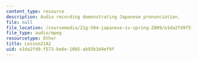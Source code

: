 ```yaml
---
content_type: resource
description: Audio recording demonstrating Japanese pronunciation.
file: null
file_location: /coursemedia/21g-504-japanese-iv-spring-2009/e1da2fd9f573be6e10b5ab93b3d4ef9f_Lesson21A2.mp3
file_type: audio/mpeg
resourcetype: Other
title: Lesson21A2
uid: e1da2fd9-f573-be6e-10b5-ab93b3d4ef9f
---
```

